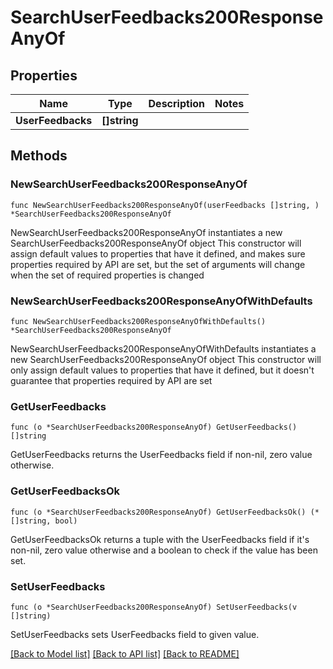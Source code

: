 # SearchUserFeedbacks200ResponseAnyOf

## Properties

Name | Type | Description | Notes
------------ | ------------- | ------------- | -------------
**UserFeedbacks** | **[]string** |  | 

## Methods

### NewSearchUserFeedbacks200ResponseAnyOf

`func NewSearchUserFeedbacks200ResponseAnyOf(userFeedbacks []string, ) *SearchUserFeedbacks200ResponseAnyOf`

NewSearchUserFeedbacks200ResponseAnyOf instantiates a new SearchUserFeedbacks200ResponseAnyOf object
This constructor will assign default values to properties that have it defined,
and makes sure properties required by API are set, but the set of arguments
will change when the set of required properties is changed

### NewSearchUserFeedbacks200ResponseAnyOfWithDefaults

`func NewSearchUserFeedbacks200ResponseAnyOfWithDefaults() *SearchUserFeedbacks200ResponseAnyOf`

NewSearchUserFeedbacks200ResponseAnyOfWithDefaults instantiates a new SearchUserFeedbacks200ResponseAnyOf object
This constructor will only assign default values to properties that have it defined,
but it doesn't guarantee that properties required by API are set

### GetUserFeedbacks

`func (o *SearchUserFeedbacks200ResponseAnyOf) GetUserFeedbacks() []string`

GetUserFeedbacks returns the UserFeedbacks field if non-nil, zero value otherwise.

### GetUserFeedbacksOk

`func (o *SearchUserFeedbacks200ResponseAnyOf) GetUserFeedbacksOk() (*[]string, bool)`

GetUserFeedbacksOk returns a tuple with the UserFeedbacks field if it's non-nil, zero value otherwise
and a boolean to check if the value has been set.

### SetUserFeedbacks

`func (o *SearchUserFeedbacks200ResponseAnyOf) SetUserFeedbacks(v []string)`

SetUserFeedbacks sets UserFeedbacks field to given value.



[[Back to Model list]](../README.md#documentation-for-models) [[Back to API list]](../README.md#documentation-for-api-endpoints) [[Back to README]](../README.md)


